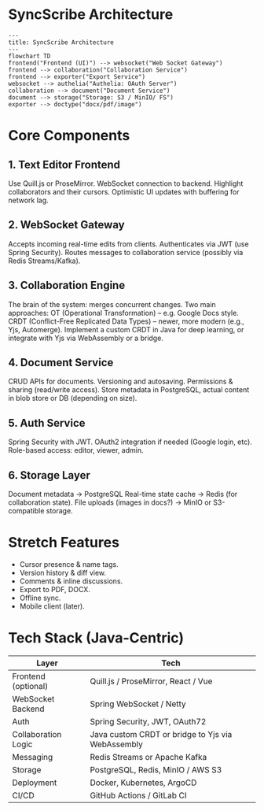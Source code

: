 # SyncScribe Architecture
```mermaid
---
title: SyncScribe Architecture
---
flowchart TD
frontend("Frontend (UI)") --> websocket("Web Socket Gateway")
frontend --> collaboration("Collaboration Service")
frontend --> exporter("Export Service")
websocket --> authelia("Authelia: OAuth Server")
collaboration --> document("Document Service")
document --> storage("Storage: S3 / MinIO/ FS")
exporter --> doctype("docx/pdf/image")

```

# Core Components

## 1. Text Editor Frontend
Use Quill.js or ProseMirror.
WebSocket connection to backend.
Highlight collaborators and their cursors.
Optimistic UI updates with buffering for network lag.

## 2. WebSocket Gateway
Accepts incoming real-time edits from clients.
Authenticates via JWT (use Spring Security).
Routes messages to collaboration service (possibly via Redis Streams/Kafka).

## 3. Collaboration Engine
The brain of the system: merges concurrent changes.
Two main approaches:
OT (Operational Transformation) – e.g. Google Docs style.
CRDT (Conflict-Free Replicated Data Types) – newer, more modern (e.g., Yjs, Automerge).
Implement a custom CRDT in Java for deep learning, or integrate with Yjs via WebAssembly or a bridge.
## 4. Document Service
CRUD APIs for documents.
Versioning and autosaving.
Permissions & sharing (read/write access).
Store metadata in PostgreSQL, actual content in blob store or DB (depending on size).
## 5. Auth Service
Spring Security with JWT.
OAuth2 integration if needed (Google login, etc).
Role-based access: editor, viewer, admin.
## 6. Storage Layer
Document metadata → PostgreSQL
Real-time state cache → Redis (for collaboration state).
File uploads (images in docs?) → MinIO or S3-compatible storage.


# Stretch Features
- Cursor presence & name tags.
- Version history & diff view.
- Comments & inline discussions.
- Export to PDF, DOCX.
- Offline sync.
- Mobile client (later).

# Tech Stack (Java-Centric)

|Layer|	Tech|
|--- |--|
|Frontend (optional)	|Quill.js / ProseMirror, React / Vue |
|WebSocket Backend	|Spring WebSocket / Netty|
|Auth |	Spring Security, JWT, OAuth72
|Collaboration Logic |	Java custom CRDT or bridge to Yjs via WebAssembly |
|Messaging	| Redis Streams or Apache Kafka |
|Storage	| PostgreSQL, Redis, MinIO / AWS S3 |
|Deployment	| Docker, Kubernetes, ArgoCD |
|CI/CD	| GitHub Actions / GitLab CI |